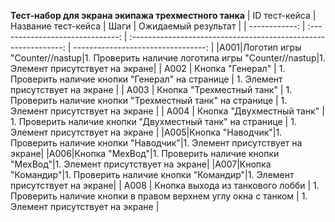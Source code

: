 **Тест-набор для экрана экипажа трехместного танка**
| ID тест-кейса | Название тест-кейса | Шаги | Ожидаемый результат |
| ------------: | :------------------------------: | :-------------------------------------------------------------: | ---------------------------------: |
|A001|Логотип игры "Counter//nastup|1. Проверить наличие логотипа игры "Counter//nastup|1. Элемент присутствует на экране|
| A002 | Кнопка "Генерал" | 1. Проверить наличие кнопки "Генерал" на странице | 1. Элемент присутствует на экране |
| A003 | Кнопка "Трехместный танк" | 1. Проверить наличие кнопки "Трехместный танк" на странице | 1. Элемент присутствует на экране |
| A004 | Кнопка "Двухместный танк" | 1. Проверить наличие кнопки "Двухместный танк" на странице | 1. Элемент присутствует на экране |
|A005|Кнопка "Наводчик"|1. Проверить наличие кнопки "Наводчик"|1. Элемент присутствует на экране|
|A006|Кнопка "МехВод"|1. Проверить наличие кнопки "МехВод"|1. Элемент присутствует на экране|
|A007|Кнопка "Командир"|1. Проверить наличие кнопки "Командир"|1. Элемент присутствует на экране|
| A008 | Кнопка выхода из танкового лобби | 1. Проверить наличие кнопки в правом верхнем углу окна с танком | 1. Элемент присутствует на экране |
